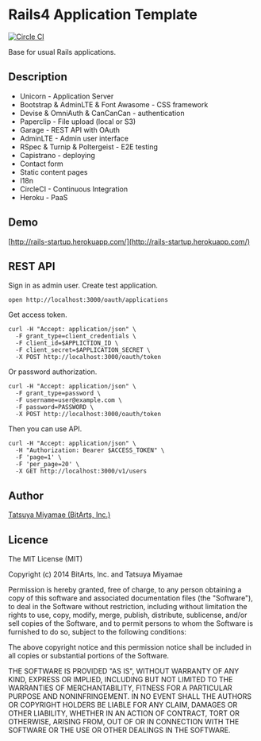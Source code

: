 Rails4 Application Template
===========================

[![Circle CI](https://circleci.com/gh/miyamae/rails-startup.svg?style=svg)](https://circleci.com/gh/miyamae/rails-startup)

Base for usual Rails applications.

## Description

* Unicorn - Application Server
* Bootstrap & AdminLTE & Font Awasome - CSS framework
* Devise & OmniAuth & CanCanCan - authentication
* Paperclip - File upload (local or S3)
* Garage - REST API with OAuth
* AdminLTE - Admin user interface
* RSpec & Turnip & Poltergeist - E2E testing
* Capistrano - deploying
* Contact form
* Static content pages
* I18n
* CircleCI - Continuous Integration
* Heroku - PaaS

## Demo

[http://rails-startup.herokuapp.com/](http://rails-startup.herokuapp.com/)

## REST API

Sign in as admin user. Create test application.

```
open http://localhost:3000/oauth/applications
```

Get access token.

```
curl -H "Accept: application/json" \
  -F grant_type=client_credentials \
  -F client_id=$APPLICTION_ID \
  -F client_secret=$APPLICATION_SECRET \
  -X POST http://localhost:3000/oauth/token
```

Or password authorization.

```
curl -H "Accept: application/json" \
  -F grant_type=password \
  -F username=user@example.com \
  -F password=PASSWORD \
  -X POST http://localhost:3000/oauth/token
```

Then you can use API.

```
curl -H "Accept: application/json" \
  -H "Authorization: Bearer $ACCESS_TOKEN" \
  -F 'page=1' \
  -F 'per_page=20' \
  -X GET http://localhost:3000/v1/users
```

## Author

[Tatsuya Miyamae (BitArts, Inc.)](http://bitarts.jp/)

## Licence

The MIT License (MIT)

Copyright (c) 2014 BitArts, Inc. and Tatsuya Miyamae

Permission is hereby granted, free of charge, to any person obtaining a copy
of this software and associated documentation files (the "Software"), to deal
in the Software without restriction, including without limitation the rights
to use, copy, modify, merge, publish, distribute, sublicense, and/or sell
copies of the Software, and to permit persons to whom the Software is
furnished to do so, subject to the following conditions:

The above copyright notice and this permission notice shall be included in
all copies or substantial portions of the Software.

THE SOFTWARE IS PROVIDED "AS IS", WITHOUT WARRANTY OF ANY KIND, EXPRESS OR
IMPLIED, INCLUDING BUT NOT LIMITED TO THE WARRANTIES OF MERCHANTABILITY,
FITNESS FOR A PARTICULAR PURPOSE AND NONINFRINGEMENT. IN NO EVENT SHALL THE
AUTHORS OR COPYRIGHT HOLDERS BE LIABLE FOR ANY CLAIM, DAMAGES OR OTHER
LIABILITY, WHETHER IN AN ACTION OF CONTRACT, TORT OR OTHERWISE, ARISING FROM,
OUT OF OR IN CONNECTION WITH THE SOFTWARE OR THE USE OR OTHER DEALINGS IN
THE SOFTWARE.
